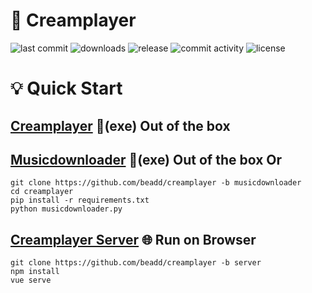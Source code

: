 # 🎵 Creamplayer

<p>
<img src="https://img.shields.io/github/last-commit/beadd/musicdownloader.svg?style=flat" alt="last commit">
<img src="https://img.shields.io/github/downloads/beadd/musicdownloader/total?style=flat" alt="downloads">
<img src="https://img.shields.io/github/v/release/beadd/musicdownloader?style=flat" alt="release">
<img src="https://img.shields.io/github/commit-activity/y/beadd/musicdownloader?style=flat" alt="commit activity">
<img src="https://img.shields.io/badge/license-MIT-blue.svg?longCache=true&style=flat" alt="license">
</p>

# 💡 Quick Start 
## [Creamplayer](https://github.com/beadd/creamplayer/releases) 💾(exe) Out of the box

## [Musicdownloader](https://github.com/Beadd/Creamplayer/releases/tag/v2.6.1) 💾(exe) Out of the box Or
```
git clone https://github.com/beadd/creamplayer -b musicdownloader
cd creamplayer
pip install -r requirements.txt
python musicdownloader.py
```

## [Creamplayer Server](https://github.com/Beadd/Creamplayer/tree/server) 🌐 Run on Browser
```
git clone https://github.com/beadd/creamplayer -b server
npm install
vue serve
```
